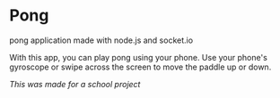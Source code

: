 # Pong
pong application made with node.js and socket.io

With this app, you can play pong using your phone. Use your phone's gyroscope or swipe across the screen to move the paddle up or down.

*This was made for a school project*
